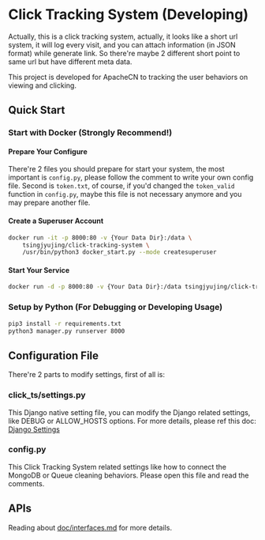 # Click Tracking System (Developing)

Actually, this is a click tracking system, actually, it looks like a short url system, it will log every visit,
and you can attach information (in JSON format) while generate link.
So there're maybe 2 different short point to same url but have different meta data.

This project is developed for ApacheCN to tracking the user behaviors on viewing and clicking.

## Quick Start

### Start with Docker (Strongly Recommend!)

#### Prepare Your Configure

There're 2 files you should prepare for start your system, the most important is `config.py`, please follow the comment to write your own config file.
Second is `token.txt`, of course, if you'd changed the `token_valid` function in `config.py`, 
maybe this file is not necessary anymore and you may prepare another file.

#### Create a Superuser Account

```bash
docker run -it -p 8000:80 -v {Your Data Dir}:/data \
    tsingjyujing/click-tracking-system \
    /usr/bin/python3 docker_start.py --mode createsuperuser
```

#### Start Your Service

```bash
docker run -d -p 8000:80 -v {Your Data Dir}:/data tsingjyujing/click-tracking-system
```

### Setup by Python (For Debugging or Developing Usage)

```bash
pip3 install -r requirements.txt
python3 manager.py runserver 8000
```

## Configuration File

There're 2 parts to modify settings, first of all is:

### click_ts/settings.py

This Django native setting file, you can modify the Django related settings, like DEBUG or ALLOW_HOSTS options.
For more details, please ref this doc: [Django Settings](https://docs.djangoproject.com/en/2.2/ref/settings/)

### config.py

This Click Tracking System related settings like how to connect the MongoDB or Queue cleaning behaviors.
Please open this file and read the comments.

## APIs

Reading about [doc/interfaces.md](doc/interfaces.md) for more details.